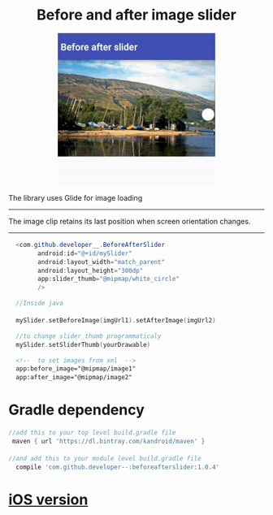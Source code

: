 # <h1 align="center">Before and after image slider</h1>
<p align="center">
  <img src="before-after-slider.gif"/>
</p>
The library uses Glide for image loading

---------------------------------------------------------

The image clip retains its last position when screen orientation changes.

---------------------------------------------------------

```java
  <com.github.developer__.BeforeAfterSlider
        android:id="@+id/mySlider"
        android:layout_width="match_parent"
        android:layout_height="300dp"
        app:slider_thumb="@mipmap/white_circle" 
        />
```

```kotlin
  //Inside java
  
  mySlider.setBeforeImage(imgUrl1).setAfterImage(imgUrl2)  
```

```kotlin
  //to change slider_thumb programmaticaly
  mySlider.setSliderThumb(yourDrawable)
```

```xml  
  <!--  to set images from xml  -->
  app:before_image="@mipmap/image1"
  app:after_image="@mipmap/image2"
```

<h1>Gradle dependency</h1>

```groovy        
//add this to your top level build.gradle file
 maven { url 'https://dl.bintray.com/kandroid/maven' }
 
//and add this to your module level build.gradle file
  compile 'com.github.developer--:beforeafterslider:1.0.4'
```

<h1><a href="https://github.com/ioramashvili/BeforeAfterSlider"> iOS version</a> </h1>
